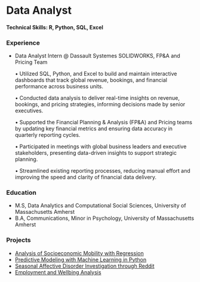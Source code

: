 # Data Analyst

#### Technical Skills: R, Python, SQL, Excel

### Experience
- Data Analyst Intern @ Dassault Systemes SOLIDWORKS, FP&A and Pricing Team
  
  •	Utilized SQL, Python, and Excel to build and maintain interactive dashboards that track global revenue, bookings, and financial performance across business units.

  •	Conducted data analysis to deliver real-time insights on revenue, bookings, and pricing strategies, informing decisions made by senior executives.

  •	Supported the Financial Planning & Analysis (FP&A) and Pricing teams by updating key financial metrics and ensuring data accuracy in quarterly reporting cycles.

  •	Participated in meetings with global business leaders and executive stakeholders, presenting data-driven insights to support strategic planning.

  •	Streamlined existing reporting processes, reducing manual effort and improving the speed and clarity of financial data delivery.

### Education
- M.S, Data Analytics and Computational Social Sciences, University of Massachusetts Amherst
- B.A, Communications, Minor in Psychology, University of Massachusetts Amherst 

### Projects
- [Analysis of Socioeconomic Mobility with Regression](https://github.com/sophie-ryan/Portfolio/blob/888ee2b076f5f906b0d70bbb3c3a4dcb2712a55a/Analysis%20of%20Socioeconomic%20Mobility.pdf)
- [Predictive Modeling with Machine Learning in Python](https://github.com/sophie-ryan/Portfolio/blob/0091dfd0122c1651aa732334f85ad78b3d52c669/Machine%20Learning%20w%20RMSE.ipynb)
- [Seasonal Affective Disorder Investigation through Reddit](https://colab.research.google.com/drive/19cOA5ppQK4BgTeTpY5UQClcar5xiD5WF?usp=sharing) 
- [Employment and Wellbing Analysis](EmploymentWellbeing.pdf)
  
